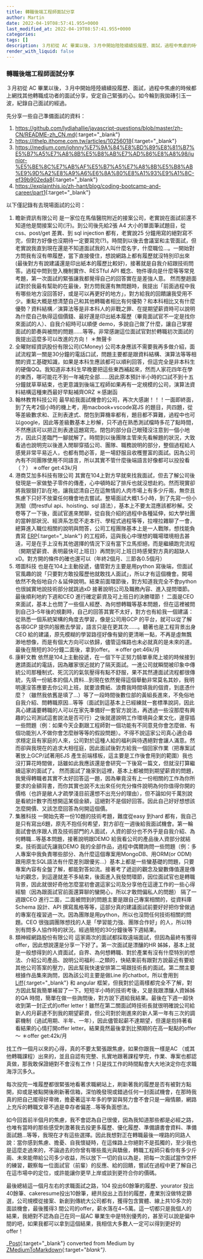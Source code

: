 ```yaml
---
title: 轉職後端工程師面試分享
author: Martin
date: 2022-04-19T08:57:41.955+0000
last_modified_at: 2022-04-19T08:57:41.955+0000
categories: 
tags: []
description: ３月初從 AC 畢業以後，３月中開始陸陸續續投履歷、面試，過程中焦慮的時候都上網找其他轉職成功者的面試分享，安定自己緊張的心。如今輪到我拋磚引玉一波，紀錄自己面試的經過。
render_with_liquid: false
---
```


### 轉職後端工程師面試分享

３月初從 AC 畢業以後，３月中開始陸陸續續投履歷、面試，過程中焦慮的時候都上網找其他轉職成功者的面試分享，安定自己緊張的心。如今輪到我拋磚引玉一波，紀錄自己面試的經過。

先分享一些自己準備面試的資料：
1. [https://github\.com/lydiahallie/javascript\-questions/blob/master/zh\-CN/README\-zh\_CN\.md](https://github.com/lydiahallie/javascript-questions/blob/master/zh-CN/README-zh_CN.md){:target="_blank"}
2. [https://ithelp\.ithome\.com\.tw/articles/10256018](https://ithelp.ithome.com.tw/articles/10256018){:target="_blank"}
3. [https://medium\.com/johnny%E7%9A%84%E8%BD%89%E8%81%B7%E5%B7%A5%E7%A8%8B%E5%B8%AB%E7%AD%86%E8%A8%98/junior\-%E5%BE%8C%E7%AB%AF%E5%B7%A5%E7%A8%8B%E5%B8%AB%E9%9D%A2%E8%A9%A6%E6%8A%80%E8%A1%93%E9%A1%8C\-ef39b902eda8](https://medium.com/johnny%E7%9A%84%E8%BD%89%E8%81%B7%E5%B7%A5%E7%A8%8B%E5%B8%AB%E7%AD%86%E8%A8%98/junior-%E5%BE%8C%E7%AB%AF%E5%B7%A5%E7%A8%8B%E5%B8%AB%E9%9D%A2%E8%A9%A6%E6%8A%80%E8%A1%93%E9%A1%8C-ef39b902eda8){:target="_blank"}
4. [https://explainthis\.io/zh\-hant/blog/coding\-bootcamp\-and\-career/part1](https://explainthis.io/zh-hant/blog/coding-bootcamp-and-career/part1){:target="_blank"}


以下僅記錄有去現場面試的公司：
1. 瞻新資訊有限公司 
是一家位在馬偕醫院附近的接案公司，老實說在面試前還不知道他是間接案公司\(汗\)。到公司後先給2張 A4 大小的單面筆試題目，從css、post/get 差異、到 sql injection 都有，老實說25 分鐘用寫的絕對寫不完，但對方好像也沒期待一定要寫完\(?\)。時間到以後去會議室和主管面試，但老實說我直到現在還是不知道面試我的人叫什麼名字，什麼職位…。一開始對方問我有沒有帶履歷，當下直接傻住，想說網路上都有履歷就沒特別印出來\(最後對方有說建議還是印出紙本的履歷比較好\)，接著就是自我介紹跟技術問答。過程中問到登入機制實作、RESTful API 概念、物件導向是什麼等等常見考題，第一次面試的緊張讓我都覺得自己的回答實在是差強人意。
然而整趟面試對於我最有幫助的在最後，對方問我還有無問題時，我提出「前面過程中我有哪些地方沒回答好，或是可以再更好的地方」，對方給我的回饋讓我受用不少。重點大概是想清楚自己和其他轉職者相比有何優勢？和本科相比又有什麼優勢？資料結構／演算法等是非本科人的非戰之罪、在提期望薪資時可以說明為什麼自己執得這個價錢、最好還是印出紙本履歷（畢竟面試官不一定是找你來面試的人）、自我介紹時可以順便 demo，多說自己做了什麼，讓自己掌握面試的節奏與被問的問題……等等。非常感謝這位面試官對於轉職初次面試的我提出這麼多可以改進的方向！
＊無聲卡
2. 全曜財經資訊股份有限公司\(CMoney\) 
公司本身應該不需要我再多做介紹，面試流程第一關是30分鐘的電話口試，問題主要都是跟資料結構、演算法等等相關的資工基礎知識，如果是本科生應該都可以順利回答，但這完全是非本科生的硬傷QQ。我知道非本科生早晚要把這些東西補起來，然而人家花四年在學的東西，哪可能花不到一年補完全部……因此原本預計半小時的口試不到十五分鐘就草草結束，也更意識到後端工程師如果再有一定規模的公司，演算法資料結構這種東西最好早點補齊ORZ
＊感謝函
3. 翰林教育科技公司
最早給我面試機會的公司，再次大感謝！！！一面即終面，到了先考2個小時的機上考，用macbook\+vscode寫JS 的題目，共四題，從等差級數求和、正則表達式、閉包到算機率都有，題目都不算難，過程中也可以google，因此等差級數基本上秒解，只不過在熟悉測試檔時多花了點時間，不然應該可以把正則表達這題寫完。閉包的部分自己眼殘沒注意到一個小地方，因此只差臨門一腳就解了。時間到以後團隊主管來先看解題的狀況，大致看過也說明完以後進入閒聊穿插公司、團隊、職務說明的部分，整個過程給人感覺非常平易近人，也都有問必答，是一場舒服且收穫豐富的面試。因為公司內有不同團隊使用不同語言，所以其實不管什麼後端語言好像都可以投投看（？）
＊offer get:43k/月
4. 港商艾加多科技有限公司
其實在104上對方早就來找我面試，但去了解公司後發現是一家做墊子零件的傳產，心中頓時起了排斥也就沒想赴約。然而現實卻將我狠狠打趴在地，讓我認清自己在這無情的人肉市場上有多少斤兩，無奈且焦慮下只好不放棄任何機會地去嘗試。整場面試大概1\.5小時，到了先寫一份小測驗（問restful api、hoisting、sql 語法），基本上不要太混應該都秒解。交卷等了一下後，面試官進來閒聊，從自我介紹的過程中各種延伸，如大學社團的當幹部狀況、經濟系怎麼不走本行、學程式過程等等，拉哩拉雜聊了一會，總算進入職位相關的說明與問答，公司工程團隊基本上是一人戰隊，想找能負責寫 [ERP](https://dynamics.microsoft.com/zh-tw/erp/what-is-erp/){:target="_blank"} 的工程師，這與我心中理想的職場環境相去甚遠，可是在手上沒有其他選擇的情況下沒有當下立馬拒絕，而是繼續跑完流程（開期望薪資、表明最快可上班日）再問到可上班日時感覺對方真的超缺人xD。對方開的條件的確也還可以（年終2個月、三節各0\.5個月）
5. 塔圖科技
也是在104上主動投遞，儘管對方主要是用python 寫後端，但面試官風趣的說「只要對方敢投履歷他就敢找人面試」，所以才有這個機會。開場依然不免俗地自介＆延伸說明。結束前面環節後，對方知道我完全不會python 也很誠實地說技術部分就跳過xD 接著說明公司及職務內容、進入提問環節。最後順利地約下週和CEO 進行確定薪資及可上班日的決勝環節！
二面是CEO 來面試，基本上也問了一些個人經歷、為何想轉職等基本問題，但在這裡被問到自己3–5年後的規劃時，自己的回答其實不太好，對方也有給我一個建議：從熟悉一個系統架構的角度去學習，像是公司用GCP 的平台，就可以從了解各項GCP 提供的服務去學習，語言只是在更其次……。聽著也是工程背景出身CEO 給的建議，原先模糊的學習路徑好像有變的更清晰一點，不再是虛無飄渺地想像，而是有個大方向可以依歸，儘管這條路也未必就真的是未來的道。最後在簡短的30分鐘二面後，拿到offer。
＊offer get:46k/月
6. 康軒文教
依然是104上主動投遞，在一個下午正努力騎單車爬上坡的時候接到邀請面試的電話，因為離家很近就約了隔天面試。一進公司就瞬間被印象中傳統公司那種制式、死沉沉的氣氛壓得有點不舒服，果不其然連面試流程都很傳統，先填一份紙本的個人資料…到現在依然覺得這個舉動非常莫名其妙，我明明還沒答應要去你公司上班，就要浪費紙、浪費我時間填我的個資，到底憑什麼？（雖然我依舊是填了…）等了一段時間後數位部的黃組長進來，不免俗地自我介紹、問轉職原因…等等（面試到這基本上已經練就一套標準說詞，因此真心建議要轉職的人可以在家先準備好一套官方說法，再透過一些沒那麼有興趣的公司測試這套說法是否可行）之後就邊說明工作環境與企業文化，邊穿插一些問題（例：如果今天企劃跟工程師對一個功能有不同意見你會怎麼做、有個功能別人不做你會怎麼辦等等的假設問題）。不得不說這家公司真心適合尋求穩定且有家庭的人來，公司對於這種人給的福利與待遇絕對會讓人滿意。然而卻與我現在的追求大相徑庭，因此面試後對方給我一個回家作業（把專案試著放上GCP/試著用EJS 產生前端樣板，這主要是工作後會用到的範圍）我也沒打算花時間做，話雖如此我應該還是會研究一下後寫一篇文，但就沒打算繼續這家的面試了。
然而面試了幾家到這裡，基本上都被問到期望薪資的問題，我覺得轉職者其實不太好回答這一題，因為畢竟沒有上一份相關的工作為你所要求的金額背書，而你其實也說不太出來任何充分條件說明為何你值得你開的價格（也許是敝人才疏學淺目前還想不出充分的理由），但不論如何千萬別說是看統計數字而想開這某個金額，這絕對不是個好回答。因此自己好好想想該怎麼開價、又該怎麼回答為何開這個價。
7. 集雅科技
一開始先寄一份10題的技術考題，難度從easy 到hard 都有，我自己是只有寫出6題，原先不抱任何希望，對方卻在一週後給我面試機會。第一輪面試會依序跟人資及技術部門的人面試，人資的部分也不外乎是自我介紹、為何轉職…等基本問題，接著說明跟DEMO 給我看公司的產品後人資部分就結束。技術面試先讓我DEMO 我的全部作品，過程中偶爾詢問一些問題（例：多人專案中我負責哪些部分、為什麼這個專案用MongoDB、用ORM\(or ODM\)跟用原生SQL語法有什麼差別跟優劣…）基本上都是一些蠻基礎的問題，只要專案內容有全盤了解，都能對答如流。接著考了遞迴的觀念及變數傳值還是傳址的觀念，到這邊就差不多結束，後面進入我發問環節，因位面試官也是轉職背景，因此就很好奇他怎麼當初會選這家公司及分享他在這邊工作的一些心得經驗（因為跟面試官前面還算聊的蠻開心，所以才敢問偏私人的問題）
隔了一週跟CEO 進行二面，二面被問到的問題主要是跟自己專案相關的，從資料庫Schema 設計、API 撰寫風格等等，這部分真的建議面試前要好好把你曾做過的專案在複習過一次。因為團隊是用python，所以也沒問任何技術相關的問題。CEO 很強調團隊想找的人是「學習能力強、團隊合作好」的人，所以特別有問多人協作時的狀況。經過簡短的30分鐘後等下週結果。
8. 類神經網路股份有限公司
這家兩次的面試都採取遠端面試，但因為最終有獲得offer，因此想說還是分享一下好了。第一次面試是漂釀的HR 姊姊，基本上就是一般想得到的人資面試，自界、為何想轉職、對於產業有沒有什麼特別的想法、介紹公司產品、說明公司福利…之類的，快結束前有跟對方說最近有要給其他公司答案的壓力，因此幫我快速安排第二場跟技術長的面試。第二關主要根據作品集來詢問，因為該公司主要是做Line 的chatbot，所以會用到 [Liff](https://developers.line.biz/en/docs/liff/overview/){:target="_blank"} 和 angular 框架，但我對於這兩樣都完全不了解，對方因此幫我簡單補習了一下。短短半小時的技術考後，又是我跟漂釀人資姊姊的QA 時間，簡單在做一些詢問後，對方說下週給我結果。最後在下週一超快收到第一封正式的offer letter！雖然在第二關面試時技術長就很明確說公司給新人的月薪達不到我的期望薪資，但公司對於剛進來的新人第一年有三次的調薪機制（過試用期、半年、一年），因此儘管起薪不達期望，但還是抱持著看看結果的心情打開offer letter。結果竟然最後拿到比預期的在高一點點的offer～
＊offer get:42k/月


找工作一個月以來的心得，真的不要太緊張跟焦慮，如果你跟我一樣是AC （或其他轉職課程）出來的，並且自認有完整、扎實地跟著課程學完，作業、專案也都認真做，那我敢保證絕對不會沒有工作！只是找工作的時間點會大大地決定你在求職海浮沉多久。

每次投完一堆履歷都很緊張地看著求職網站上，刷新著我的履歷是否有被對方點開，抑或是被點開後刷新著信箱，深怕晚發現或錯過任何一封面試機會，在那時我真的把自己擺得好卑微，擔憂著這半年多的學習與努力會不會只是一廂情願，網路上充斥的轉職文章不過是幸存者偏差…等等負面想法。

如今回首前半個月的焦慮，我不會認為自己很傻，因為我知道那些都是必經之路，也唯有當時的那些感受刺激著我去投更多履歷、優化履歷、準備讀書會資料、準備面試題…等等，我現在才有這些選擇。因此我想對正在轉職最後一哩路的同路人說：當你感到焦慮、擔憂、自我懷疑時，在這條路上你絕對不是孤獨的，至少我也是這麼走過來的，不論過去的你曾有哪些風光與驕傲，轉職工程師只看你有多少斤兩、未來能帶給公司多少收益，所以放下一切的自以為是，把每一次面試當作空杯的練習，觀察每一位面試官（前輩）的反應、給的回饋，嘗試在過程中更了解自己在這市場中的定位，或許能讓你更早上岸或談到更符合你的價碼。

最後總結這一個月左右的求職面試之路，104 投出60餘筆的履歷、yourator 投出40餘筆、cakeresume投出10餘筆，總共投出上百封的履歷，產業別沒做特定篩選，公司規模從接案、新創到傳統大公司都有，獲得包含實體、線上共10多次的面談機會，最後獲得3 間公司的offer，薪水落在4~5萬。這一切都只是我個人的結果，我絕對不認為自己在同一屆AC 畢業生中是特別優秀的，甚至可以說是偏中間的吧，如果我都可以拿到這個結果，我相信大多數人一定可以得到更好的offer！



_[Post](https://medium.com/@martin87713/%E8%BD%89%E8%81%B7%E5%BE%8C%E7%AB%AF%E5%B7%A5%E7%A8%8B%E5%B8%AB%E9%9D%A2%E8%A9%A6%E5%88%86%E4%BA%AB-d78e5967d264){:target="_blank"} converted from Medium by [ZMediumToMarkdown](https://github.com/ZhgChgLi/ZMediumToMarkdown){:target="_blank"}._
